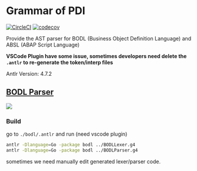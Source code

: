 # Grammar of PDI

[![CircleCI](https://circleci.com/gh/Soontao/grammar-pdi.svg?style=shield)](https://circleci.com/gh/Soontao/grammar-pdi)
[![codecov](https://codecov.io/gh/Soontao/grammar-pdi/branch/master/graph/badge.svg)](https://codecov.io/gh/Soontao/grammar-pdi)

Provide the AST parser for BODL (Business Object Definition Language) and ABSL (ABAP Script Language)

**VSCode Plugin have some issue, sometimes developers need delete the `.antlr` to re-generate the token/interp files**

Antlr Version: 4.7.2

## [BODL Parser](./bodl)

![](https://res.cloudinary.com/digf90pwi/image/upload/v1571731756/2019-10-22_16-08-35_rsokqx.png)

### Build

go to `./bodl/.antlr` and run (need vscode plugin)

```bash
antlr -Dlanguage=Go -package bodl ../BODLLexer.g4 
antlr -Dlanguage=Go -package bodl ../BODLParser.g4 
```

sometimes we need manually edit generated lexer/parser code.